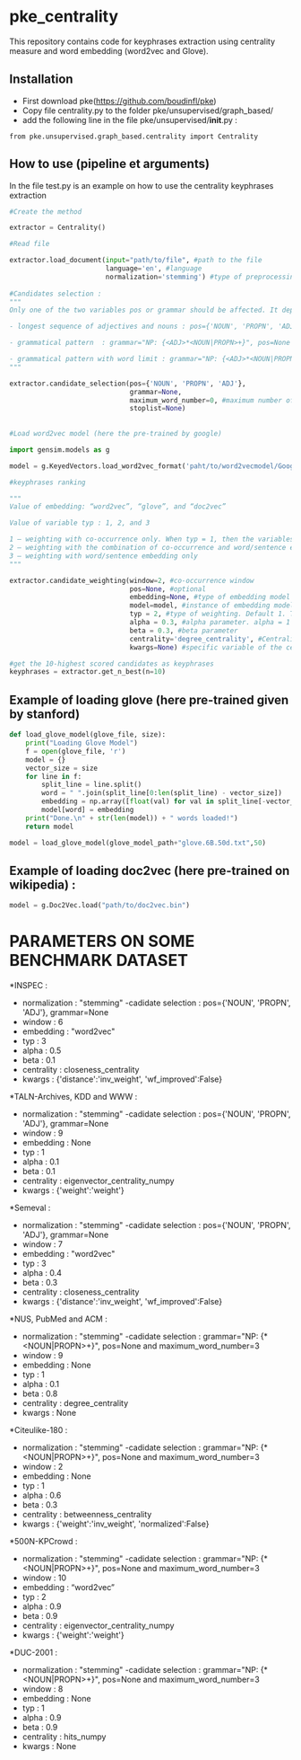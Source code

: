 # pke_centrality
This repository contains code for keyphrases extraction using centrality measure and word embedding (word2vec and Glove).

## Installation
* First download pke(https://github.com/boudinfl/pke)
* Copy file centrality.py to the folder pke/unsupervised/graph_based/
* add the following line in the file pke/unsupervised/__init__.py :
```
from pke.unsupervised.graph_based.centrality import Centrality
```

## How to use (pipeline et arguments)

In the file test.py is an example on how to use the centrality keyphrases extraction

```python
#Create the method

extractor = Centrality()

#Read file

extractor.load_document(input="path/to/file", #path to the file
                        language='en', #language
                        normalization='stemming') #type of preprocessing : 'stemming' or 'lemmatization' or 'None'
                        
#Candidates selection : 
"""
Only one of the two variables pos or grammar should be affected. It depends on the type of candidates. There are three types :

- longest sequence of adjectives and nouns : pos={'NOUN', 'PROPN', 'ADJ'}, grammar=None

- grammatical pattern  : grammar="NP: {<ADJ>*<NOUN|PROPN>+}", pos=None

- grammatical pattern with word limit : grammar="NP: {<ADJ>*<NOUN|PROPN>+}", pos=None and  maximum_word_number=3
"""

extractor.candidate_selection(pos={'NOUN', 'PROPN', 'ADJ'}, 
                              grammar=None, 
                              maximum_word_number=0, #maximum number of words composing the keyword. 0 means no limit.
                              stoplist=None)
                              
                              
#Load word2vec model (here the pre-trained by google)

import gensim.models as g

model = g.KeyedVectors.load_word2vec_format('paht/to/word2vecmodel/GoogleNews-vectors-negative300.bin', binary=True)

#keyphrases ranking

"""
Value of embedding: “word2vec”, “glove”, and “doc2vec”

Value of variable typ : 1, 2, and 3

1 – weighting with co-occurrence only. When typ = 1, then the variables d2v, glove and w2v are all equal to None
2 – weighting with the combination of co-occurrence and word/sentence embedding
3 – weighting with word/sentence embedding only
"""

extractor.candidate_weighting(window=2, #co-occurrence window
                              pos=None, #optional
                              embedding=None, #type of embedding model
                              model=model, #instance of embedding model.
                              typ = 2, #type of weighting. Default 1. The other possible values are 2 and 3,
                              alpha = 0.3, #alpha parameter. alpha = 1 means that the candidate's score is the average of the scores of the words that compose it
                              beta = 0.3, #beta parameter
                              centrality='degree_centrality', #Centrality measure to use
                              kwargs=None) #specific variable of the centrality measure. See networkx.

#get the 10-highest scored candidates as keyphrases
keyphrases = extractor.get_n_best(n=10)
```
## Example of loading glove (here pre-trained given by stanford)

```python
def load_glove_model(glove_file, size):
    print("Loading Glove Model")
    f = open(glove_file, 'r')
    model = {}
    vector_size = size
    for line in f:
        split_line = line.split()
        word = " ".join(split_line[0:len(split_line) - vector_size])
        embedding = np.array([float(val) for val in split_line[-vector_size:]])
        model[word] = embedding
    print("Done.\n" + str(len(model)) + " words loaded!")
    return model

model = load_glove_model(glove_model_path+"glove.6B.50d.txt",50)

```

## Example of loading doc2vec (here pre-trained on wikipedia) :
```python
model = g.Doc2Vec.load("path/to/doc2vec.bin")
```

# PARAMETERS ON SOME BENCHMARK DATASET

*INSPEC :

- normalization : "stemming"
-cadidate selection : pos={'NOUN', 'PROPN', 'ADJ'}, grammar=None
- window :  6
- embedding : "word2vec"
- typ : 3
- alpha : 0.5
- beta : 0.1
- centrality : closeness_centrality
- kwargs : {'distance':'inv_weight', 'wf_improved':False}

*TALN-Archives, KDD and WWW :

- normalization : "stemming"
-cadidate selection : pos={'NOUN', 'PROPN', 'ADJ'}, grammar=None
- window :  9
- embedding : None
- typ : 1
- alpha : 0.1
- beta : 0.1
- centrality : eigenvector_centrality_numpy
- kwargs : {'weight':'weight'}

*Semeval :

- normalization : "stemming"
-cadidate selection : pos={'NOUN', 'PROPN', 'ADJ'}, grammar=None
- window :  7
- embedding : "word2vec"
- typ : 3
- alpha : 0.4
- beta : 0.3
- centrality : closeness_centrality
- kwargs : {'distance':'inv_weight', 'wf_improved':False}

*NUS, PubMed and ACM :

- normalization : "stemming"
-cadidate selection : grammar="NP: {<ADJ>*<NOUN|PROPN>+}", pos=None and  maximum_word_number=3
- window :  9
- embedding : None
- typ : 1
- alpha : 0.1
- beta : 0.8
- centrality : degree_centrality
- kwargs : None

*Citeulike-180 :

- normalization : "stemming"
-cadidate selection : grammar="NP: {<ADJ>*<NOUN|PROPN>+}", pos=None and  maximum_word_number=3
- window :  2
- embedding : None
- typ : 1
- alpha : 0.6
- beta : 0.3
- centrality : betweenness_centrality
- kwargs : {'weight':'inv_weight', 'normalized':False}

*500N-KPCrowd :

- normalization : "stemming"
-cadidate selection : grammar="NP: {<ADJ>*<NOUN|PROPN>+}", pos=None and  maximum_word_number=3
- window :  10
- embedding : “word2vec”
- typ : 2
- alpha : 0.9
- beta : 0.9
- centrality : eigenvector_centrality_numpy
- kwargs : {'weight':'weight'}


*DUC-2001 :

- normalization : "stemming"
-cadidate selection : grammar="NP: {<ADJ>*<NOUN|PROPN>+}", pos=None and  maximum_word_number=3
- window :  8
- embedding : None
- typ : 1
- alpha : 0.9
- beta : 0.9
- centrality : hits_numpy
- kwargs : None
